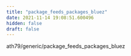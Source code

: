 ```yaml
---
title: "package_feeds_packages_bluez"
date: 2021-11-14 19:08:51.600496
hidden: false
draft: false
---
```


ath79/generic/package_feeds_packages_bluez

